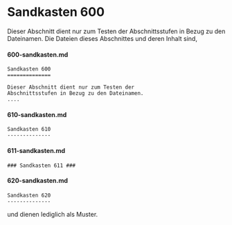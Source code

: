 Sandkasten 600
==============

Dieser Abschnitt dient nur zum Testen der Abschnittsstufen in Bezug zu den Dateinamen.
Die Dateien dieses Abschnittes und deren Inhalt sind,


#### 600-sandkasten.md

~~~
Sandkasten 600
==============

Dieser Abschnitt dient nur zum Testen der 
Abschnittsstufen in Bezug zu den Dateinamen.
....
~~~

#### 610-sandkasten.md

~~~
Sandkasten 610
--------------
~~~

#### 611-sandkasten.md

~~~
### Sandkasten 611 ###
~~~

#### 620-sandkasten.md

~~~
Sandkasten 620
--------------
~~~

und dienen lediglich als Muster.

